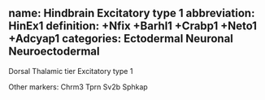 name: Hindbrain Excitatory type 1
abbreviation: HinEx1
definition: +Nfix +Barhl1 +Crabp1 +Neto1 +Adcyap1
categories: Ectodermal Neuronal Neuroectodermal
---

Dorsal Thalamic tier Excitatory type 1


Other markers:
Chrm3
Tprn
Sv2b
Sphkap
